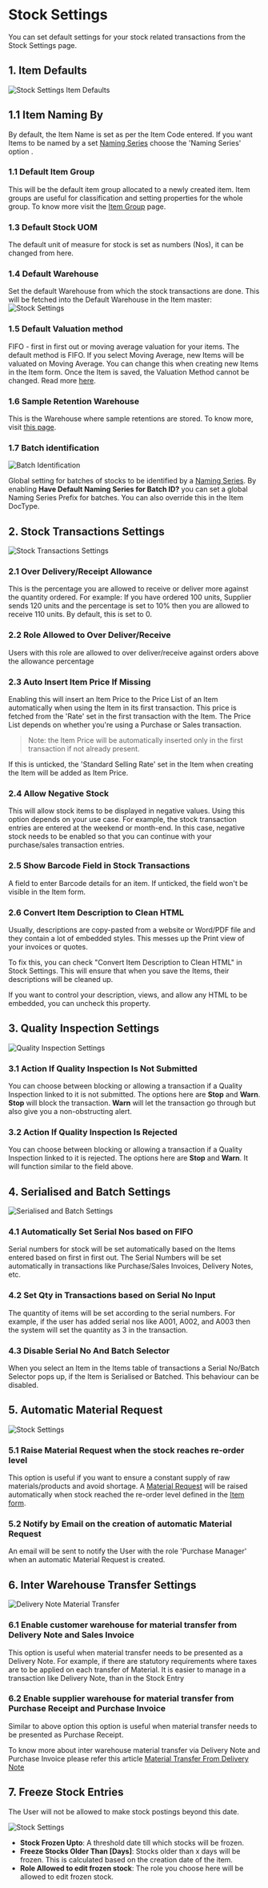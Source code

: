 <!-- add-breadcrumbs -->
# Stock Settings

You can set default settings for your stock related transactions from the Stock Settings page.

## 1. Item Defaults

![Stock Settings Item Defaults](/docs/v13/assets/img/stock/stock-settings-item-defaults.png)
## 1.1 Item Naming By
By default, the Item Name is set as per the Item Code entered. If you want Items to be named by a set [Naming Series](/docs/v13/user/manual/en/setting-up/settings/naming-series) choose the 'Naming Series' option .
### 1.1 Default Item Group
This will be the default item group allocated to a newly created item. Item groups are useful for classification and setting properties for the whole group. To know more visit the [Item Group](/docs/v13/user/manual/en/stock/item-group) page.

### 1.3 Default Stock UOM
The default unit of measure for stock is set as numbers (Nos), it can be changed from here.

### 1.4 Default Warehouse
Set the default Warehouse from which the stock transactions are done. This will be fetched into the Default Warehouse in the Item master:
    ![Stock Settings](/docs/v13/assets/img/stock/stock-settings-def.png)

### 1.5 Default Valuation method
FIFO - first in first out or moving average valuation for your items. The default method is FIFO. If you select Moving Average, new Items will be valuated on Moving Average. You can change this when creating new Items in the Item form. Once the Item is saved, the Valuation Method cannot be changed.  Read more [here](https://frappe.io/blog/erpnext-features/inventory-valuation-method-fifo-vs-moving-average).

### 1.6 Sample Retention Warehouse
This is the Warehouse where sample retentions are stored. To know more, visit [this page](/docs/v13/user/manual/en/stock/retain-sample-stock).

### 1.7 Batch identification

![Batch Identification](/docs/v13/assets/img/stock/batch-identification.png)

Global setting for batches of stocks to be identified by a [Naming Series](/docs/v13/user/manual/en/setting-up/settings/naming-series). By enabling **Have Default Naming Series for Batch ID?** you can set a global Naming Series Prefix for batches. You can also override this in the Item DocType.

## 2. Stock Transactions Settings

![Stock Transactions Settings](/docs/v13/assets/img/stock/stock-transactions-settings.png)

### 2.1 Over Delivery/Receipt Allowance
This is the percentage you are allowed to receive or deliver more against the quantity ordered. For example: If you have ordered 100 units, Supplier sends 120 units and the percentage is set to 10% then you are allowed to receive 110 units. By default, this is set to 0.

### 2.2 Role Allowed to Over Deliver/Receive
Users with this role are allowed to over deliver/receive against orders above the allowance percentage

### 2.3 Auto Insert Item Price If Missing
Enabling this will insert an Item Price to the Price List of an Item automatically when using the Item in its first transaction. This price is fetched from the 'Rate' set in the first transaction with the Item. The Price List depends on whether you're using a Purchase or Sales transaction.

> Note: the Item Price will be automatically inserted only in the first transaction if not already present.

If this is unticked, the 'Standard Selling Rate' set in the Item when creating the Item will be added as Item Price.

### 2.4 Allow Negative Stock
This will allow stock items to be displayed in negative values. Using this option depends on your use case. For example, the stock transaction entries are entered at the weekend or month-end. In this case, negative stock needs to be enabled so that you can continue with your purchase/sales transaction entries.

### 2.5 Show Barcode Field in Stock Transactions
A field to enter Barcode details for an item. If unticked, the field won't be visible in the Item form.

### 2.6 Convert Item Description to Clean HTML
Usually, descriptions are copy-pasted from a website or Word/PDF file and they contain a lot of embedded styles. This messes up the Print view of your invoices or quotes.

To fix this, you can check "Convert Item Description to Clean HTML" in Stock Settings. This will ensure that when you save the Items, their descriptions will be cleaned up.

If you want to control your description, views, and allow any HTML to be embedded, you can uncheck this property.

## 3. Quality Inspection Settings

![Quality Inspection Settings](/docs/v13/assets/img/stock/quality-inspection-settings.png)

### 3.1 Action If Quality Inspection Is Not Submitted
You can choose between blocking or allowing a transaction if a Quality Inspection linked to it is not submitted. The options here are **Stop** and **Warn**. **Stop** will block the transaction. **Warn** will let the transaction go through but also give you a non-obstructing alert.

### 3.2 Action If Quality Inspection Is Rejected
You can choose between blocking or allowing a transaction if a Quality Inspection linked to it is rejected. The options here are **Stop** and **Warn**. It will function similar to the field above.

## 4. Serialised and Batch Settings

![Serialised and Batch Settings](/docs/v13/assets/img/stock/serial-batch-settings.png)

### 4.1 Automatically Set Serial Nos based on FIFO
Serial numbers for stock will be set automatically based on the Items entered based on first in first out. The Serial Numbers will be set automatically in transactions like Purchase/Sales Invoices, Delivery Notes, etc.

### 4.2 Set Qty in Transactions based on Serial No Input
The quantity of items will be set according to the serial numbers. For example, if the user has added serial nos like A001, A002, and A003 then the system will set the quantity as 3 in the transaction.

### 4.3 Disable Serial No And Batch Selector
When you select an Item in the Items table of transactions a Serial No/Batch Selector pops up, if the Item is Serialised or Batched. This behaviour can be disabled.

## 5. Automatic Material Request

![Stock Settings](/docs/v13/assets/img/stock/stock-settings-3.png)

### 5.1 Raise Material Request when the stock reaches re-order level

This option is useful if you want to ensure a constant supply of raw materials/products and avoid shortage.
A [Material Request](/docs/v13/user/manual/en/stock/material-request) will be raised automatically when stock reached the re-order level defined in the [Item form](/docs/v13/user/manual/en/stock/item#34-automatic-reordering).

### 5.2 Notify by Email on the creation of automatic Material Request
An email will be sent to notify the User with the role 'Purchase Manager' when an automatic Material Request is created.

## 6. Inter Warehouse Transfer Settings

<img class="screenshot" alt="Delivery Note Material Transfer" src="{{docs_base_url}}/v13/assets/img/stock/inter-warehouse.png">

### 6.1 Enable customer warehouse for material transfer from Delivery Note and Sales Invoice

This option is useful when material transfer needs to be presented as a Delivery Note. For example, if there are statutory requirements where taxes are to be applied on each transfer of Material. It is easier to manage in a transaction like Delivery Note, than in the Stock Entry

### 6.2 Enable supplier warehouse for material transfer from Purchase Receipt and Purchase Invoice

Similar to above option this option is useful when material transfer needs to be presented as Purchase Receipt.

To know more about inter warehouse material transfer via Delivery Note and Purchase Invoice please refer this article [Material Transfer From Delivery Note](/docs/v13/user/manual/en/stock/articles/material-transfer-from-delivery-note)

## 7. Freeze Stock Entries

The User will not be allowed to make stock postings beyond this date.

![Stock Settings](/docs/v13/assets/img/stock/stock-settings-4.png)

* **Stock Frozen Upto**: A threshold date till which stocks will be frozen.
* **Freeze Stocks Older Than [Days]**: Stocks older than x days will be frozen. This is calculated based on the creation date of the item.
* **Role Allowed to edit frozen stock**: The role you choose here will be allowed to edit frozen stock.

